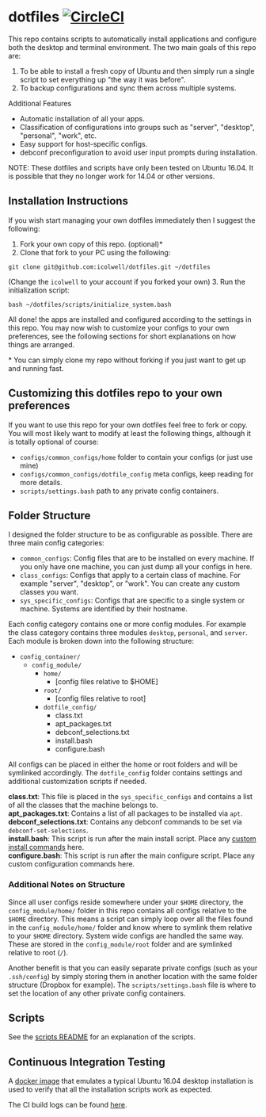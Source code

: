 # dotfiles [![CircleCI](https://circleci.com/gh/icolwell/dotfiles.svg?style=svg)](https://circleci.com/gh/icolwell/dotfiles)

This repo contains scripts to automatically install applications and configure
both the desktop and terminal environment. The two main goals of this repo are:
1. To be able to install a fresh copy of Ubuntu and then simply run a single
script to set everything up "the way it was before".
2. To backup configurations and sync them across multiple systems.

Additional Features
- Automatic installation of all your apps.
- Classification of configurations into groups such as "server", "desktop",
"personal", "work", etc.
- Easy support for host-specific configs.
- debconf preconfiguration to avoid user input prompts during installation.

NOTE: These dotfiles and scripts have only been tested on Ubuntu 16.04. It is
possible that they no longer work for 14.04 or other versions.

## Installation Instructions

If you wish start managing your own dotfiles immediately then I suggest the
following:

1. Fork your own copy of this repo. (optional)\*
2. Clone that fork to your PC using the following:  
```
git clone git@github.com:icolwell/dotfiles.git ~/dotfiles
```  
(Change the `icolwell` to your account if you forked your own)
3. Run the initialization script:  
```
bash ~/dotfiles/scripts/initialize_system.bash
```

All done! the apps are installed and configured according to the settings in
this repo. You may now wish to customize your configs to your own preferences,
see the following sections for short explanations on how things are arranged.

\* You can simply clone my repo without forking if you just want to get up and
running fast.

## Customizing this dotfiles repo to your own preferences

If you want to use this repo for your own dotfiles feel free to fork or copy.
You will most likely want to modify at least the following things, although it
is totally optional of course:

- `configs/common_configs/home` folder to contain your configs
(or just use mine)
- `configs/common_configs/dotfile_config` meta configs, keep reading for more
details.
- `scripts/settings.bash` path to any private config containers.

## Folder Structure

I designed the folder structure to be as configurable as possible.
There are three main config categories:
- `common_configs`: Config files that are to be installed on every machine.
If you only have one machine, you can just dump all your configs in here.
- `class_configs`: Configs that apply to a certain class of machine.
For example "server", "desktop", or "work".
You can create any custom classes you want.
- `sys_specific_configs`: Configs that are specific to a single system or
machine.
Systems are identified by their hostname.

Each config category contains one or more config modules.
For example the class category contains three modules `desktop`, `personal`, and
`server`.
Each module is broken down into the following structure:

- `config_container/`
    - `config_module/`
        - `home/`
            - [config files relative to $HOME]
        - `root/`
            - [config files relative to root]
        - `dotfile_config/`
            - class.txt
            - apt_packages.txt
            - debconf_selections.txt
            - install.bash
            - configure.bash

All configs can be placed in either the home or root folders and will be
symlinked accordingly.
The `dotfile_config` folder contains settings and additional customization
scripts if needed.

**class.txt**: This file is placed in the `sys_specific_configs` and contains a
list of all the classes that the machine belongs to.  
**apt_packages.txt**: Contains a list of all packages to be installed via
`apt`.  
**debconf_selections.txt**: Contains any debconf commands to be set via
`debconf-set-selections`.  
**install.bash**: This script is run after the main install script.
Place any [custom install commands](https://github.com/icolwell/install_scripts)
here.  
**configure.bash**: This script is run after the main configure script.
Place any custom configuration commands here.

### Additional Notes on Structure
Since all user configs reside somewhere under your `$HOME` directory,
the `config_module/home/` folder in this repo contains all configs relative to
the `$HOME` directory.
This means a script can simply loop over all the files found in the
`config_module/home/` folder and know where to symlink them relative to your
`$HOME` directory.
System wide configs are handled the same way.
These are stored in the `config_module/root` folder and are symlinked relative
to root (`/`).

Another benefit is
that you can easily separate private configs (such as your `.ssh/config`) by
simply storing them in another location with the same folder structure (Dropbox
for example).
The `scripts/settings.bash` file is where to set the location of any other
private config containers.

## Scripts

See the [scripts README](scripts/README.md) for an explanation of the scripts.

## Continuous Integration Testing

A [docker image](https://hub.docker.com/r/iancolwell/xenial_desktop/)
that emulates a typical Ubuntu 16.04 desktop installation is used to
verify that all the installation scripts work as expected.

The CI build logs can be found
[here](https://circleci.com/gh/icolwell/dotfiles).

